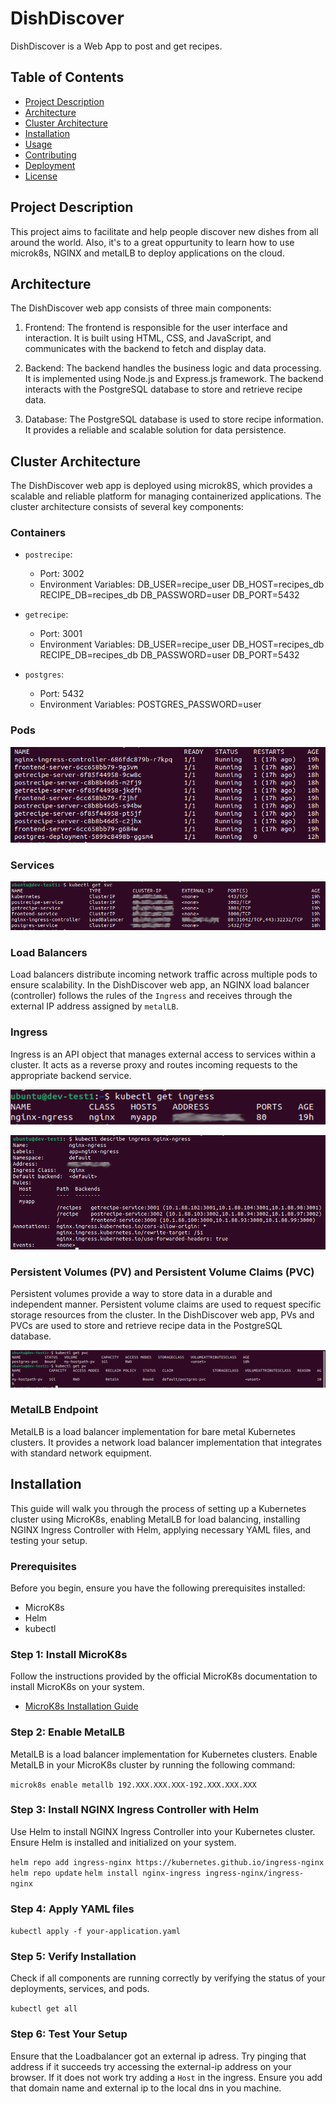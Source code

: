 # DishDiscover

DishDiscover is a Web App to post and get recipes. 

## Table of Contents

- [Project Description](#project-description)
- [Architecture](#architecture)
- [Cluster Architecture](#cluster-architecture)
- [Installation](#installation)
- [Usage](#usage)
- [Contributing](#contributing)
- [Deployment](#deployment)
- [License](#license)

## Project Description

This project aims to facilitate and help people discover new dishes from all around the world. Also, it's to a great oppurtunity to learn how to use microk8s, NGINX and metalLB to deploy applications on the cloud. 

## Architecture

The DishDiscover web app consists of three main components:

1. Frontend: The frontend is responsible for the user interface and interaction. It is built using HTML, CSS, and JavaScript, and communicates with the backend to fetch and display data.

2. Backend: The backend handles the business logic and data processing. It is implemented using Node.js and Express.js framework. The backend interacts with the PostgreSQL database to store and retrieve recipe data.

3. Database: The PostgreSQL database is used to store recipe information. It provides a reliable and scalable solution for data persistence.

## Cluster Architecture

The DishDiscover web app is deployed using microk8S, which provides a scalable and reliable platform for managing containerized applications. The cluster architecture consists of several key components:

### Containers

  - `postrecipe`:
    - Port: 3002
    - Environment Variables: DB_USER=recipe_user DB_HOST=recipes_db RECIPE_DB=recipes_db DB_PASSWORD=user DB_PORT=5432
 
  - `getrecipe`:
    - Port: 3001
    - Environment Variables: DB_USER=recipe_user DB_HOST=recipes_db RECIPE_DB=recipes_db DB_PASSWORD=user DB_PORT=5432
 
  - `postgres`:
    - Port: 5432
    - Environment Variables: POSTGRES_PASSWORD=user
 


### Pods

![alt text](<Images/Screenshot from 2024-02-24 12-15-34.png>)


### Services

![alt text](<Images/Screenshot from 2024-02-24 12-20-56.png>)

### Load Balancers

Load balancers distribute incoming network traffic across multiple pods to ensure scalability. In the DishDiscover web app, an NGINX load balancer (controller) follows the rules of the `Ingress` and receives through the external IP address assigned by `metalLB`.

### Ingress

Ingress is an API object that manages external access to services within a cluster. It acts as a reverse proxy and routes incoming requests to the appropriate backend service.

![alt text](<Images/Screenshot from 2024-02-24 12-30-36.png>)

![alt text](<Images/Screenshot from 2024-02-24 12-33-44.png>)

### Persistent Volumes (PV) and Persistent Volume Claims (PVC)

Persistent volumes provide a way to store data in a durable and independent manner. Persistent volume claims are used to request specific storage resources from the cluster. In the DishDiscover web app, PVs and PVCs are used to store and retrieve recipe data in the PostgreSQL database.

![alt text](<Images/Screenshot from 2024-02-24 12-36-30.png>)

### MetalLB Endpoint

MetalLB is a load balancer implementation for bare metal Kubernetes clusters. It provides a network load balancer implementation that integrates with standard network equipment.


## Installation

This guide will walk you through the process of setting up a Kubernetes cluster using MicroK8s, enabling MetalLB for load balancing, installing NGINX Ingress Controller with Helm, applying necessary YAML files, and testing your setup.

### Prerequisites

Before you begin, ensure you have the following prerequisites installed:

- MicroK8s
- Helm
- kubectl

### Step 1: Install MicroK8s

Follow the instructions provided by the official MicroK8s documentation to install MicroK8s on your system.

- [MicroK8s Installation Guide](https://microk8s.io/docs)

### Step 2: Enable MetalLB

MetalLB is a load balancer implementation for Kubernetes clusters. Enable MetalLB in your MicroK8s cluster by running the following command:


```microk8s enable metallb 192.XXX.XXX.XXX-192.XXX.XXX.XXX```

### Step 3: Install NGINX Ingress Controller with Helm

Use Helm to install NGINX Ingress Controller into your Kubernetes cluster. Ensure Helm is installed and initialized on your system.

```helm repo add ingress-nginx https://kubernetes.github.io/ingress-nginx```
```helm repo update```
```helm install nginx-ingress ingress-nginx/ingress-nginx```



### Step 4: Apply YAML files

```kubectl apply -f your-application.yaml```

### Step 5: Verify Installation

Check if all components are running correctly by verifying the status of your deployments, services, and pods.

```kubectl get all```

### Step 6: Test Your Setup

Ensure that the Loadbalancer got an external ip adress. Try pinging that address if it succeeds try accessing the external-ip address on your browser. If it does not work try adding a `Host` in the ingress. Ensure you add that domain name and external ip to the local dns in you machine.



